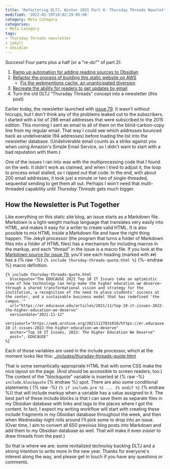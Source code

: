 ```yaml
---
title: 'Refactoring DLTJ, Winter 2021 Part 4: Thursday Threads Newsletter Launches'
modified: '2022-02-19T18:02:29-05:00'
category: Meta Category
categories:
- Meta Category
tags:
- Thursday Threads newsletter
- jekyll
- obsidian
---
```

Success! 
Four parts plus a half (or a "re-do"" of part 2):

1. [Ramp up automation for adding reading sources to Obsidian]({filename}/2021-12-29-obsidian-journaling)
2. [Refactor the process of building this static website on AWS]({filename}/2021-12-30-aws-amplify-jekyll)
	* [Fix the webmentions cache, an unanticipated diversion]({filename}/2021-12-31-fixing-webmentions)
3. [Recreate the ability for readers to get updates by email]({filename}/2022-01-05-newsletter-launching)
4. Turn the old DLTJ “Thursday Threads” concept into a newsletter (this post)

Earlier today, the newsletter launched with [issue 79]({filename}/2022-01-06-issue-79-educause-tech-social-media-regulation-apollo-11-at-50). 
It wasn't without hiccups, but I don't think any of the problems leaked out to the subscribers. 
I started with a list of 286 email addresses that were subscribed to the 2015 edition. 
This morning I sent an email to all of them on the blind-carbon-copy line from my regular email. 
That way I could see which addresses bounced back as undeliverable (94 addresses) before loading the list into the newsletter database. 
(Undeliverable email counts as a strike against you when using Amazon's Simple Email Service, so I didn't want to start with a bad reputation with them.)

One of the issues I ran into was with the multiprocessing code that I found on the web. 
It didn't work as claimed, and when I tried to adjust it, the loop to process email stalled, so I ripped out that code. 
In the end, with about 200 email addresses, it took just a minute or two of single-threaded, sequential sending to get them all out. 
Perhaps I won't need that multi-threaded capability until _Thursday Threads_ gets much bigger.

## How the Newsletter is Put Together

Like everything on this static site blog, an issue starts as a Markdown file. 
Markdown is a light-weight markup language that translates very easily into HTML, and makes it easy for a writer to create valid HTML. 
It is also possible to mix HTML inside a Markdown file and have the right thing happen. 
The Jekyll processor (the program that turns a folder of Markdown files into a folder of HTML files) has a mechanism for including macros in the markup, and each "thread" in the issue is a macro file. 
If you look at the [Markdown source for issue 79](https://raw.githubusercontent.com/dltj/dltj-blog/master/_posts/2022-01-06-issue-79-educause-tech-social-media-regulation-apollo-11-at-50.md), you'll see each heading (marked with `##`) has a 
{% raw -%}
`{% include thursday-threads-quote.html %}`
{%- endraw %}
 macro definition.

```
{% include thursday-threads-quote.html
  blockquote="The EDUCAUSE 2022 Top 10 IT Issues take an optimistic view of how technology can help make the higher education we deserve—through a shared transformational vision and strategy for the institution, a recognition of the need to place students’ success at the center, and a sustainable business model that has redefined 'the campus.'" 
  url="https://er.educause.edu/articles/2021/11/top-10-it-issues-2022-the-higher-education-we-deserve" 
  versiondate="2021-11-12"
  versionurl="https://web.archive.org/20211127031010/https://er.educause.edu/articles/2021/11/top-10-it-issues-2022-the-higher-education-we-deserve"
  anchor="Top 10 IT Issues, 2022: The Higher Education We Deserve" 
  post=", EDUCAUSE" 
%}
```

Each of those variables are used in the include processor, which at the moment looks like this: [_includes/thursday-threads-quote.html](https://github.com/dltj/dltj-blog/blob/94b9790d2de186a9922b425a2443887ebf597322/_includes/thursday-threads-quote.html)

That is some semantically-appropriate HTML that with some CSS make the nice layout on the page. 
(And should be accessible to screen readers, too.) 
The content of the "blockquote" variable is inserted at 
{% raw -%}
` include.blockquote `
{% endraw %} 
spot. 
There are also some conditional statements (
{% raw -%}
`{% if include.pre %} ... {% endif %}`
{% endraw %}) 
that will include markup when a variable has a value assigned to it. 
The best part of these include blocks is that I can save them as separate files in my Obsidian database with links and tags to the places where I got the content. 
In fact, I expect my writing workflow will start with creating these include fragments in my Obsidian database throughout the week, and then when Wednesday night rolls around I'll pick some to drop into an issue. 
(Over time, I aim to convert all 650 previous blog posts into Markdown and add them to my Obsidian database as well.  That will make it even _easier_ to draw threads from the past.) 

So that is where we are: some revitalized technoloy backing DLTJ and a strong intention to write more in the new year. 
Thanks for everyone's interest along the way, and please get in touch if you have any questions or comments.